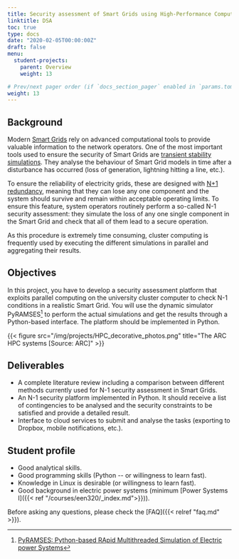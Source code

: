 ```yaml
---
title: Security assessment of Smart Grids using High-Performance Computing
linktitle: DSA
toc: true
type: docs
date: "2020-02-05T00:00:00Z"
draft: false
menu:
  student-projects:
    parent: Overview
    weight: 13

# Prev/next pager order (if `docs_section_pager` enabled in `params.toml`)
weight: 13
---
```


## Background

Modern [Smart Grids](https://en.wikipedia.org/wiki/Smart_grid) rely on advanced computational tools to provide valuable information to the network operators. One of the most important tools used to ensure the security of Smart Grids are [transient stability simulations](https://en.wikipedia.org/wiki/Power_system_simulation#Transient_stability_simulation). They analyse the behaviour of Smart Grid models in time after a disturbance has occurred (loss of generation, lightning hitting a line, etc.). 

To ensure the reliability of electricity grids, these are designed with [N+1 redundancy](https://en.wikipedia.org/wiki/N%2B1_redundancy), meaning that they can lose any one component and the system should survive and remain within acceptable operating limits. To ensure this feature, system operators routinely perform a so-called N-1 security assessment: they simulate the loss of any one single component in the Smart Grid and check that all of them lead to a secure operation.

As this procedure is extremely time consuming, cluster computing is frequently used by executing the different simulations in parallel and aggregating their results.

## Objectives

In this project, you have to develop a security assessment platform that exploits parallel computing on the university cluster computer to check N-1 conditions in a realistic Smart Grid. You will use the dynamic simulator PyRAMSES[^PyRAMSES] to perform the actual simulations and get the results through a Python-based interface. The platform should be implemented in Python.

{{< figure src="/img/projects/HPC_decorative_photos.png" title="The ARC HPC systems [Source: ARC]" >}}

## Deliverables

- A complete literature review including a comparison between different methods currently used for N-1 security assessment in Smart Grids.
- An N-1 security platform implemented in Python. It should receive a list of contingencies to be analysed and the security constraints to be satisfied and provide a detailed result.
- Interface to cloud services to submit and analyse the tasks (exporting to Dropbox, mobile notifications, etc.).

## Student profile

- Good analytical skills.
- Good programming skills (Python -- or willingness to learn fast).
- Knowledge in Linux is desirable (or willingness to learn fast).
- Good background in electric power systems (minimum [Power Systems I]({{< ref "/courses/een320/_index.md">}})).

[^PyRAMSES]: [PyRAMSES: Python-based RApid Multithreaded Simulation of Electric power Systems](https://pyramses.paristidou.info/)

Before asking any questions, please check the [FAQ]({{< relref "faq.md" >}}).